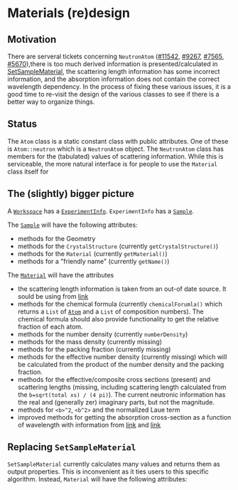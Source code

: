 Materials (re)design
====================

Motivation
----------

There are serveral tickets concerning `NeutronAtom`
([#11542](https://github.com/mantidproject/mantid/issues/11542),
[#9267](https://github.com/mantidproject/mantid/issues/9267),
[#7565](https://github.com/mantidproject/mantid/issues/7565),
[#5670](https://github.com/mantidproject/mantid/issues/5670)),there is
too much derived information is presented/calculated in
[SetSampleMaterial](http://docs.mantidproject.org/nightly/algorithms/SetSampleMaterial-v1.html),
the scattering length information has some incorrect information, and
the absorption information does not contain the correct wavelength
dependency. In the process of fixing these various issues, it is a
good time to re-visit the design of the various classes to see if
there is a better way to organize things.

Status
------

The `Atom` class is a static constant class with public
attributes. One of these is `Atom::neutron` which is a `NeutronAtom`
object. The `NeutronAtom` class has members for the (tabulated) values
of scattering information. While this is serviceable, the more natural
interface is for people to use the `Material` class itself for

The (slightly) bigger picture
-----------------------------

A [`Workspace`](http://docs.mantidproject.org/v3.7.1/api/python/mantid/api/Workspace.html) 
has a [`ExperimentInfo`](http://docs.mantidproject.org/v3.7.1/api/python/mantid/api/ExperimentInfo.html). 
`ExperimentInfo` has a [`Sample`](http://docs.mantidproject.org/v3.7.1/api/python/mantid/api/Sample.html).

The [`Sample`](http://docs.mantidproject.org/v3.7.1/api/python/mantid/api/Sample.html) will have the following attributes:
 * methods for the Geometry
 * methods for the `CrystalStructure` (currently `getCrystalStructure()`)
 * methods for the `Material` (currently `getMaterial()`)
 * methods for a "friendly name" (currently `getName()`)

The [`Material`](http://docs.mantidproject.org/v3.7.1/api/python/mantid/kernel/Material.html) will have the attributes
 * the scattering length information is taken from an out-of date source. It sould be using from [link](http://www.ati.ac.at/~neutropt/scattering/)
 * methods for the chemical formula (currently `chemicalForumla()` which returns a `List` of [`Atom`](http://docs.mantidproject.org/v3.7.1/api/python/mantid/kernel/Atom.html) and a `List` of composition numbers). The chemical formula should also provide functionality to get the relative fraction of each atom.
 * methods for the number density (currently `numberDensity`)
 * methods for the mass density (currently missing)
 * methods for the packing fraction (currently missing)
 * methods for the effective number density (currently missing) which will be calculated from the product of the number density and the packing fraction.
 * methods for the effective/composite cross sections (present) and scattering lengths (missing, including scattering length calculated from the `b=sqrt(total xs) / (4 pi)`). The current neutronic information has the real and (generally zer) imaginary parts, but not the magnitude.
 * methods for `<b>^2`, `<b^2>` and the normalized Laue term
 * improved methods for getting the absorption cross-section as a function of wavelength with information from [link](https://www-nds.iaea.org/ngatlas2/) and [link](http://www.nndc.bnl.gov/sigma/index.jsp)

Replacing `SetSampleMaterial`
-----------------------------

`SetSampleMaterial` currently calculates many values and returns them as output properties. This is inconvenient
as it ties users to this specific algorithm. Instead, `Material` will have the following attributes:


